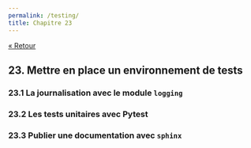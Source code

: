 ```yaml
---
permalink: /testing/
title: Chapitre 23
---
```


[« Retour](/python/contents)

## 23. Mettre en place un environnement de tests

### 23.1 La journalisation avec le module `logging`

### 23.2 Les tests unitaires avec Pytest

### 23.3 Publier une documentation avec `sphinx`

